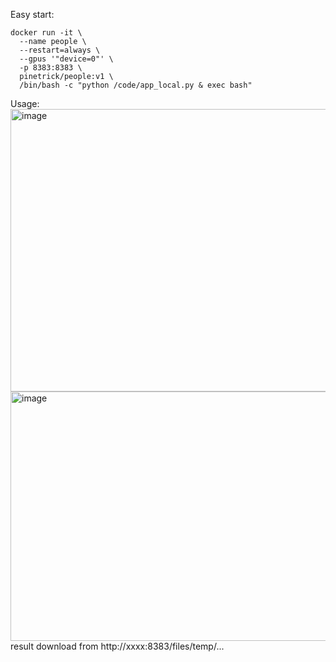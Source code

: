 Easy start:
```
docker run -it \
  --name people \
  --restart=always \
  --gpus '"device=0"' \
  -p 8383:8383 \
  pinetrick/people:v1 \
  /bin/bash -c "python /code/app_local.py & exec bash"
```



Usage: 
<img width="1195" height="452" alt="image" src="https://github.com/user-attachments/assets/442050fc-02c1-42c1-8c6a-2bcae295f9cb" />
<img width="1215" height="399" alt="image" src="https://github.com/user-attachments/assets/4257cdc3-e48b-41b6-828a-99cb3e34e0d5" />
result download from 
http://xxxx:8383/files/temp/...
